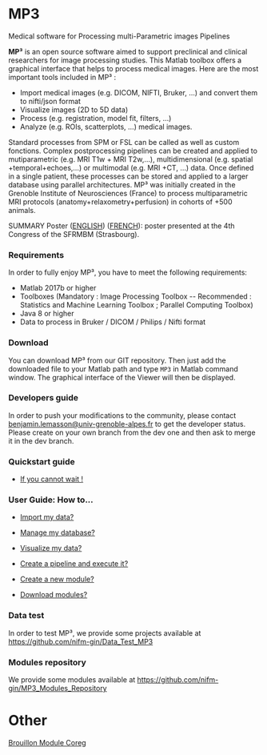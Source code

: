 # MP3
Medical software for Processing multi-Parametric images Pipelines

**MP³** is an open source software aimed to support preclinical and clinical researchers for image processing studies. This Matlab toolbox offers a graphical interface that helps to process medical images. Here are the most important tools included in MP³ :
- Import medical images (e.g. DICOM, NIFTI, Bruker, …) and convert them to nifti/json format
- Visualize images (2D to 5D data)
- Process (e.g. registration, model fit, filters, …)
- Analyze (e.g. ROIs, scatterplots, …) medical images. 

Standard processes from SPM or FSL can be called as well as custom fonctions. Complex postprocessing pipelines can be created and applied to mutiparametric (e.g. MRI T1w + MRI T2w,…), multidimensional (e.g. spatial +temporal+echoes,…) or multimodal (e.g. MRI +CT, …) data. Once defined in a single patient, these processes can be stored and applied to a larger database using parallel architectures. MP³ was initially created in the Grenoble Institute of Neurosciences (France) to process multiparametric MRI protocols (anatomy+relaxometry+perfusion) in cohorts of +500 animals.

SUMMARY Poster ([ENGLISH](https://github.com/nifm-gin/MP3/blob/master/tools/Pictures/Poster_SFRMBM_Brossard_MP3_English.pdf)) ([FRENCH](https://github.com/nifm-gin/MP3/blob/master/tools/Pictures/Poster_SFRMBM_Brossard_MP3.pdf)): poster presented at the 4th Congress of the SFRMBM (Strasbourg).

### Requirements
In order to fully enjoy MP³, you have to meet the following requirements:
* Matlab 2017b or higher
* Toolboxes (Mandatory : Image Processing Toolbox -- Recommended : Statistics and Machine Learning Toolbox ; Parallel Computing Toolbox)
* Java 8 or higher
* Data to process in Bruker / DICOM / Philips / Nifti format


### Download
You can download MP³ from our GIT repository. Then just add the downloaded file to your Matlab path and type `MP3` in Matlab command window. The graphical interface of the Viewer will then be displayed.


### Developers guide
In order to push your modifications to the community, please contact benjamin.lemasson@univ-grenoble-alpes.fr to get the developer status. Please create on your own branch from the dev one and then ask to merge it in the dev branch.


### Quickstart guide
*  [If you cannot wait !](https://github.com/nifm-gin/MP3/wiki/Quickstart_guide)


### User Guide: How to...

*  [Import my data?](https://github.com/nifm-gin/MP3/wiki/User_guide_import_data)

*  [Manage my database?](https://github.com/nifm-gin/MP3/wiki/User_guide_manage_database)

*  [Visualize my data?](https://github.com/nifm-gin/MP3/wiki/User_guide_visualize_data)

*  [Create a pipeline and execute it?](https://github.com/nifm-gin/MP3/wiki/User_guide_create_execute_pipeline)

*  [Create a new module?](https://github.com/nifm-gin/MP3/wiki/User_guide_create_module)

*  [Download modules?](https://github.com/nifm-gin/MP3/wiki/User_guide_download_modules)


### Data test
In order to test MP³, we provide some projects available at https://github.com/nifm-gin/Data_Test_MP3

### Modules repository
We provide some modules available at https://github.com/nifm-gin/MP3_Modules_Repository

# Other
[Brouillon Module Coreg](https://github.com/nifm-gin/MP3/wiki/Brouillon_module_coreg)

